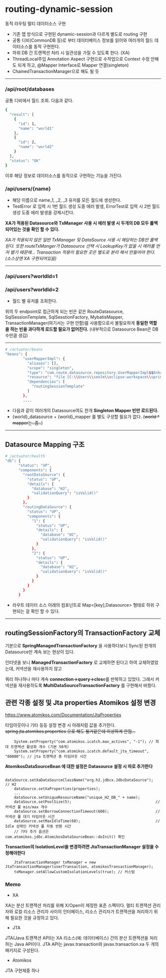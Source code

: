 # routing-dynamic-session
동적 라우팅 멀티 데이터소스 구현

- 기존 맵 방식으로 구현된 dynamic-session과 다르게 별도로 routing 구현
- 공통 디비(CommonDB 등)로 부터 데이터베이스 정보를 읽어와 여러개의 월드 데이터소스를 동적 구현한다.
- 하위 DB 간 트랜젝션 처리 시 일관성을 가질 수 있도록 한다. (XA)
- ThreadLocal주입 Annotation Aspect 구현으로 수작업으로 Context 수정 안해도 되게 하고, @Mapper Interface로 Mapper 연결(singleton) 
- ChainedTransactionManager으로 해도 될 듯

---

### /api/root/databases
공통 디비에서 월드 조회. 다음과 같다.
```bash
{
  "result": [
    {
      "id": 1,
      "name": "world1"
    },
    {
      "id": 2,
      "name": "world2"
    }
  ],
  "status": "OK"
}
```

이후 해당 정보로 데이터소스를 동적으로 구현하는 기능을 가진다. 
### /api/users/{name}
- 해당 이름으로 name_1, _2, _3 유저를 모든 월드에 생성한다.
- TestError 로 입력 시 1번 월드 생성 도중 에러 발생, ErrorTest로 입력 시 2번 월드 생성 도중 에러 발생을 강제시킨다.

**XA가 적용된 Datasource와 TxManager 사용 시 에러 발생 시 두개의 DB 모두 롤백되어있는 것을 확인 할 수 있다.**

*XA가 적용되지 않은 일반 TxManager 및 DataSource 사용 시 해당하는 DB만 롤백된다. 또한 routeTxManger가 Datasource 선택 시 LookupKey가 없을 시
에러를 먼저 뱉기 때문에... Transaction 적용이 필요한 곳은 별도로 분리 해서 만들어야 한다. (소스상엔 XA 구현되어있음)*

---

### /api/users?worldId=1
### /api/users?worldId=2
- 월드 별 유저를 조회한다.

위의 두 endpoint로 접근하게 되는 빈은 같은 RouteDatasource, SqlSessionTemplate, SqlSesstionFactory, MybatisMapper, TransactionManager(여기서는 구현 안함)를 
사용함으로서 불필요하게 **동일한 역할을 하는 빈을 과다하게 로드할 필요가 없어진다.** (내부적으로 Datasource Bean은 DB수만큼 생김)

---

```bash
# /actuator/beans
"beans": {
        "userMapperImpl": {
          "aliases": [],
          "scope": "singleton",
          "type": "com.route.datasource.repository.UserMapperImpl$$EnhancerBySpringCGLIB$$dda52561",
          "resource": "file [C:\\Users\\seolm\\eclipse-workspace\\spring-route-datasource\\target\\classes\\com\\route\\datasource\\repository\\UserMapperImpl.class]",
          "dependencies": [
            "routingSessionTemplate"
          ]
        },
        ....
```
- 다음과 같이 여러개의 Datasource여도 한개 **Singleton Mapper 빈만 로드된다.**
- {world}_datasource + {world}_mapper 를 별도 구성할 필요가 없다. (~~world * mapper는..좀..~~)

---

## Datasource Mapping 구조
```bash
# /actuator/health
"db": {
      "status": "UP",
      "components": {
        "rootDataSource": {
          "status": "UP",
          "details": {
            "database": "H2",
            "validationQuery": "isValid()"
          }
        },
        "routingDataSource": {
          "status": "UP",
          "components": {
            "1": {
              "status": "UP",
              "details": {
                "database": "H2",
                "validationQuery": "isValid()"
              }
            },
            "2": {
              "status": "UP",
              "details": {
                "database": "H2",
                "validationQuery": "isValid()"
              }
            }
          }
        }
      }
```
- 라우트 데이터 소스 아래의 컴포넌트로 Map<[key],Datasource> 형태로 하위 구현되는 걸 확인 할 수 있다.

---

## routingSessionFactory의 TransactionFactory 교체

기본으로 **SpringManagedTransactionFactory** 을 사용하다보니 Sync된 한개의 Datasource만 계속 보는 현상이 있다.

인터넷을 보니 **ManagedTransactionFactory** 로 교체하면 된다고 하여 교체하였었는데, 커넥션을 재사용하지 않고

쿼리 하나하나 마다 계속 **connection->query->clos**e를 반복하고 있었다. 그래서 커넥션을 재사용하도록 **MultiDataSourceTransactionFactory** 를 구현해서 바꿨다.

## 관련 각종 설정 및 Jta properties Atomikos 설정 변경

https://www.atomikos.com/Documentation/JtaProperties

타임아웃이나 기타 등등 설정 변경 시 아래처럼 값을 추가한다.
~~spring.jta.atomikos.properties 으로 해도 될거같은데 이상하게 안됨...~~
```
    System.setProperty("com.atomikos.icatch.max_actives", "-1"); // 최대 트랜젝션 활성화 개수 (기본 50개)
    System.setProperty("com.atomikos.icatch.default_jta_timeout", "60000"); // jta 트랜잭션 총 타임아웃 시간
```

**AtomikosDataSourceBean 에 대한 설정은 Datasource 설정 시 따로 추가한다**
```
    dataSource.setXaDataSourceClassName("org.h2.jdbcx.JdbcDataSource");  // H2
    dataSource.setXaProperties(properties);
    ...
    dataSource.setUniqueResourceName("unique_H2_DB_" + name);
    dataSource.setPoolSize(5);                                      // 커넥션 풀 min/max 개수
    dataSource.setBorrowConnectionTimeout(600);                     // 커넥션 풀 대기 타임아웃 시간
    dataSource.setMaxIdleTime(60);                                  // Idle 상태인 커넥션 풀 자동 반환 시간
    // 기타 추가 옵션은 com.atomikos.jdbc.AtomikosDataSourceBean::doInit() 확인
```

**Transaction의 IsolationLevel을 변경하려면 JtaTransactionManager 설정을 수정해야한다**
```
    JtaTransactionManager txManager = new JtaTransactionManager(userTransaction, atomikosTransactionManager);
    txManager.setAllowCustomIsolationLevels(true); // 커스텀 
```

### Memo

- XA

XA는 분산 트랜잭션 처리를 위해 X/Open이 제정한 표준 스펙이다. 멀티 트랜잭션 관리자와 로컬 리소스 관리자 사이의 인터페이스, 리소스 관리자가 트랜잭션을 처리하기 위해 필요한 것을 규정하고 있다.

- JTA

JTA(Java 트랜잭션 API)는 XA 리소스(예: 데이터베이스) 간의 분산 트랜잭션을 처리하는 Java API이다. JTA API는 javax.transaction와 javax.transaction.xa 두 개의 패키지로 구성된다.

- Atomikos

JTA 구현체중 하나

